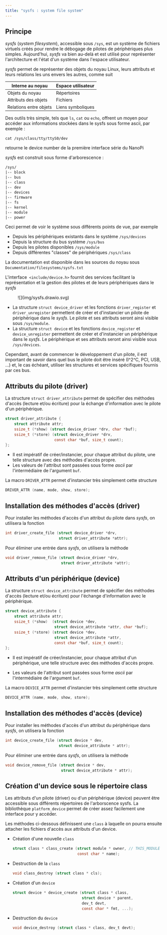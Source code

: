 ```yaml
---
title: "sysfs : system file system"
---
```


## Principe

_sysfs_ (_system filesystem_), accessible sous `/sys`, est un système de fichiers
virtuels créés pour rendre le débogage de pilotes de périphériques plus
simples. Aujourd'hui, _sysfs_ va bien au-delà et est utilisé pour représenter
l'architecture et l'état d'un système dans l'espace utilisateur.

_sysfs_ permet de représenter des objets du noyau Linux, leurs attributs et leurs
relations les uns envers les autres, comme suit

| Interne au noyau       | Espace utilisateur |
|------------------------|--------------------|
| Objets du noyau        | Répertoires        |
| Attributs des objets   | Fichiers           |
| Relations entre objets | Liens symboliques  |

Des outils très simple, tels que `ls`, `cat` ou `echo`, offrent un moyen pour
accéder aux informations stockées dans le sysfs sous forme ascii, par exemple :

```shell
cat /sys/class/tty/ttyS0/dev
```

retourne le device number de la première interface série du NanoPi

_sysfs_ est construit sous forme d'arborescence :

``` text
/sys/
|-- block
|-- bus
|-- class
|-- dev
|-- devices
|-- firmware
|-- fs
|-- kernel
|-- module
|-- power
```

Ceci permet de voir le système sous différents points de vue, par exemple

- Depuis les périphériques existants dans le système `/sys/devices`
- Depuis la structure du bus système `/sys/bus`
- Depuis les pilotes disponibles `/sys/module`
- Depuis différentes "classes" de périphériques `/sys/class`

La documentation est disponible dans les sources du noyau sous
`Documentation/filesystems/sysfs.txt`

L'interface` <include/device.h>` fournit des services facilitant la représentation
et la gestion des pilotes et de leurs périphériques dans le _sysfs_

<figure markdown>
![](img/sysfs.drawio.svg)
</figure>

- La structure `struct device_driver` et les fonctions `driver_register` et
  `driver_unregister` permettent de créer et d'instancier un pilote de périphérique
  dans le _sysfs_. Le pilote et ses attributs seront ainsi visible sous `/sys/module`.
- La structure `struct device` et les fonctions `device_register` et
  `device_unregister` permettent de créer et d'instancier un périphérique dans le
  _sysfs_. Le périphérique et ses attributs seront ainsi visible sous `/sys/devices`.


Cependant, avant de commencer le développement d'un pilote, il est important de
savoir dans quel bus le pilote doit être inséré (I^2^C, PCI, USB, ...) et, le cas échéant,
utiliser les structures et services spécifiques fournis par ces bus.

## Attributs du pilote (driver)

La structure `struct driver_attribute` permet de spécifier des méthodes
d'accès (lecture et/ou écriture) pour la échange d'information avec le pilote
d'un périphérique.

```c
struct driver_attribute {
    struct attribute attr;
    ssize_t (*show) (struct device_driver *drv, char *buf);
    ssize_t (*store) (struct device_driver *drv,
                      const char *buf, size_t count);
};
```

- Il est impératif de créer/instancier, pour chaque attribut du pilote, une telle
structure avec des méthodes d'accès propre.
- Les valeurs de l'attribut sont passées sous forme _ascii_ par l'intermédiaire de
l'argument `buf`.

La macro `DRIVER_ATTR` permet d'instancier très simplement cette structure

```c
DRIVER_ATTR (name, mode, show, store);
```

## Installation des méthodes d'accès (driver)


Pour installer les méthodes d'accès d'un attribut du pilote dans _sysfs_, on
utilisera la fonction

```c
int driver_create_file (struct device_driver *drv,
                        struct driver_attribute *attr);
```

Pour éliminer une entrée dans _sysfs_, on utilisera la méthode

```c
void driver_remove_file (struct device_driver *drv,
                         struct driver_attribute *attr);
```
## Attributs d'un périphérique (device)

La structure `struct device_attribute` permet de spécifier des méthodes
d'accès (lecture et/ou écriture) pour l'échange d'information avec le
périphérique.

```c
struct device_attribute {
    struct attribute attr;
    ssize_t (*show)  (struct device *dev,
                      struct device_attribute *attr, char *buf);
    ssize_t (*store) (struct device *dev,
                      struct device_attribute *attr,
                      const char *buf, size_t count);
};
```

- Il est impératif de créer/instancier, pour chaque attribut d'un périphérique, une
telle structure avec des méthodes d'accès propre.

- Les valeurs de l'attribut sont passées sous forme _ascii_ par l'intermédiaire de
l'argument `buf`.

La macro `DEVICE_ATTR` permet d'instancier très simplement cette structure

```c
DEVICE_ATTR (name, mode, show, store);
```

## Installation des méthodes d'accès (device)

Pour installer les méthodes d'accès d'un attribut du périphérique dans _sysfs_,
on utilisera la fonction

```c
int device_create_file (struct device * dev,
                        struct device_attribute * attr);
```

Pour éliminer une entrée dans _sysfs_, on utilisera la méthode

```c
void device_remove_file (struct device * dev,
                         struct device_attribute * attr);
```

## Création d'un device sous le répertoire class

Les attributs d'un pilote (driver) ou d'un périphérique (device) peuvent être
accessible sous différents répertoires de l'arborscence sysfs. La bibliothèque
`platform_device` permet de créer assez facilement une interface pour y
accéder.

Les méthodes ci-dessous définissent une `class` à laquelle on pourra ensuite
attacher les fichiers d'accès aux attributs d'un device.

- Création d'une nouvelle `class`
  ```c
  struct class * class_create (struct module * owner, // THIS_MODULE
                               const char * name);
  ```
- Destruction de la `class`
  ```c
  void class_destroy (struct class * cls);
  ```
- Création d'un `device`
  ```c
  struct device * device_create (struct class * class,
                                 struct device * parent,
                                 dev_t devt,
                                 const char * fmt, ...);
  ```
- Destruction du `device`
  ```c
  void device_destroy (struct class * class, dev_t devt);
  ```
